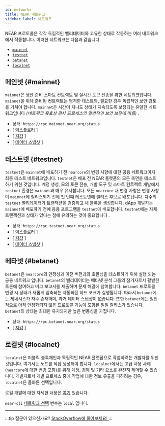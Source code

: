 ```yaml
---
id: networks
title: NEAR 네트워크
sidebar_label: 네트워크
---
```


NEAR 프로토콜은 각각 독립적인 밸리데이터와 고유한 상태로 작동하는 여러 네트워크에서 작동합니다. 이러한 네트워크는 다음과 같습니다.

* [`mainnet`](/concepts/basics/networks#mainnet)
* [`testnet`](/concepts/basics/networks#testnet)
* [`betanet`](/concepts/basics/networks#betanet)
* [`localnet`](/concepts/basics/networks#localnet)


## 메인넷 {#mainnet}

`mainnet`은 생산 준비 스마트 컨트랙트 및 실시간 토큰 전송을 위한 네트워크입니다. `mainnet`을 위헤 준비된 컨트랙트는 엄격한 테스트와, 필요한 경우 독립적인 보안 검토를 거쳐야 합니다. `mainnet`은 시간이 지나도 상태가 지속되도록 보장되는 유일한 네트워크입니다 _(네트워크 유효성 검사 프로세스의 일반적인 보안 보장에 따름)_ .

* 상태: `https://rpc.mainnet.near.org/status`
* [ [익스플로러](https://explorer.near.org) ]
* [ [지갑](https://wallet.near.org) ]
* [ [데이터 스냅샷](https://near-nodes.io/intro/node-data-snapshots) ]


## 테스트넷 {#testnet}

`testnet`은 `mainnet`에 배포하기 전 `nearcore`의 변경 사항에 대한 공용 네트워크이자 최종 테스트 네트워크입니다. `testnet`은 배포 전 NEAR 플랫폼의 모든 측면을 테스트하기 위한 것입니다. 계정 생성, 모의 토큰 전송, 개발 도구 및 스마트 컨트랙트 개발에서 `testnet` 환경은 `mainnet`과 매우 유사합니다. 모든 `nearcore` 내 변경 사항은 변경 사항이 `mainnet`에 릴리스되기 전에 첫 번째 테스트넷에 릴리스 후보로 배포됩니다. 다수의 `testnet` 밸리데이터가 트랜잭션을 검증하고 새 블록을 생성합니다. dApp 개발자는  `mainnet`에 배포하기 전에 응용 프로그램을 `testnet`에 배포합니다. `testnet`에는 자체 트랜잭션과 상태가 있다는 점에 유의하는 것이 중요합니다 .

* 상태: `https://rpc.testnet.near.org/status`
* [ [익스플로러](https://explorer.testnet.near.org) ]
* [ [지갑](https://wallet.testnet.near.org) ]
* [ [데이터 스냅샷](https://near-nodes.io/intro/node-data-snapshots) ]


## 베타넷 {#betanet}

`betanet`은 `nearcore`의 안정성과 이전 버전과의 호환성을 테스트하기 위해 실행 되는 공용 네트워크 입니다. `betanet`의 밸리데이터는 베타넷 분석 그룹의 참가자로서 활발한 토론에 참여하고 버그 보고서를 제출하며 문제 해결에 참여합니다. `betanet` 프로토콜 변경 시 상태가 새롭게 압축되는 자동화된 하드 포크가 실행됩니다. 따라서 `betanet`에는 제네시스가 자주 존재하며, 과거 데이터 스냅샷이 없습니다. 또한 `betanet`에는 일반적으로 아직 안정화되지 않은 프로토콜 기능이 포함된 일일 릴리스가 있습니다. `betanet`의 상태는 최대한 유지되지만 높은 변동성을 가집니다.


* 상태: `https://rpc.betanet.near.org/status`
* [ [지갑](https://wallet.betanet.near.org) ]


## 로컬넷 {#localnet}

`localnet`은 퍼블릭 블록체인과 독립적인 NEAR 플랫폼으로 작업하려는 개발자를 위한 것입니다. 여기서는 노드를 직접 생성해야 합니다. `localnet`에서는 고급 사용 사례(`nearcore`에 대한 변경 포함)를 위해 계정, 경제 및 기타 요소를 완전히 제어할 수 있습니다. 개발자로서 개발 프로세스 중에 작업에 대한 정보 유출을 피하려는 경우, `localnet`은 올바른 선택입니다.

로컬 개발에 대한 자세한 내용은 [여기](https://near-nodes.io/validator/running-a-node) 있습니다.

`near-cli` [네트워크 선택](/tools/near-cli#network-selection) 변수는 `local` 입니다.

---

:::tip 질문이 있으신가요?
<a href="https://stackoverflow.com/questions/tagged/nearprotocol">
  <h8>StackOverflow에 물어보세요!</h8>
</a>
:::

